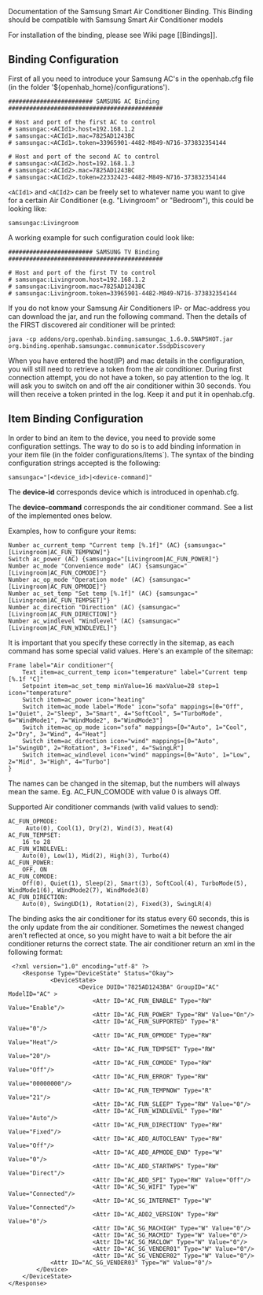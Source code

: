 Documentation of the Samsung Smart Air Conditioner Binding. This Binding should be compatible with Samsung Smart Air Conditioner models

For installation of the binding, please see Wiki page [[Bindings]].

## Binding Configuration

First of all you need to introduce your Samsung AC's in the openhab.cfg file (in the folder '${openhab_home}/configurations').

    ######################## SAMSUNG AC Binding ############################################

    # Host and port of the first AC to control
    # samsungac:<ACId1>.host=192.168.1.2
    # samsungac:<ACId1>.mac=7825AD1243BC
    # samsungac:<ACId1>.token=33965901-4482-M849-N716-373832354144
    
    # Host and port of the second AC to control
    # samsungac:<ACId2>.host=192.168.1.3
    # samsungac:<ACId2>.mac=7825AD1243BC
    # samsungac:<ACId2>.token=22332423-4482-M849-N716-373832354144

`<ACId1>` and `<ACId2>` can be freely set to whatever name you want to give for a certain Air Conditioner (e.g. "Livingroom" or "Bedroom"), this could be looking like:

    samsungac:Livingroom

A working example for such configuration could look like:

    ######################## SAMSUNG TV Binding ############################################
    
    # Host and port of the first TV to control
    # samsungac:Livingroom.host=192.168.1.2
    # samsungac:Livingroom.mac=7825AD1243BC
    # samsungac:Livingroom.token=33965901-4482-M849-N716-373832354144

If you do not know your Samsung Air Conditioners IP- or Mac-address you can download the jar, and run the following command. Then the details of the FIRST discovered air conditioner will be printed:

    java -cp addons/org.openhab.binding.samsungac_1.6.0.SNAPSHOT.jar org.binding.openhab.samsungac.communicator.SsdpDiscovery

When you have entered the host(IP) and mac details in the configuration, you will still need to retrieve a token from the air conditioner.
During first connection attempt, you do not have a token, so pay attention to the log. It will ask you to switch on and off the air conditioner within 30 seconds. You will then receive a token printed in the log. Keep it and put it in openhab.cfg.

## Item Binding Configuration

In order to bind an item to the device, you need to provide some configuration settings. The way to do so is to add binding information in your item file (in the folder configurations/items`). The syntax of the binding configuration strings accepted is the following:

    samsungac="[<device_id>|<device-command]"

The **device-id** corresponds device which is introduced in openhab.cfg.

The **device-command** corresponds the air conditioner command. See a list of the implemented ones below.

Examples, how to configure your items:

    Number ac_current_temp "Current temp [%.1f]" (AC) {samsungac="[Livingroom|AC_FUN_TEMPNOW]"}
    Switch ac_power (AC) {samsungac="[Livingroom|AC_FUN_POWER]"}
    Number ac_mode "Convenience mode" (AC) {samsungac="[Livingroom|AC_FUN_COMODE]"}
    Number ac_op_mode "Operation mode" (AC) {samsungac="[Livingroom|AC_FUN_OPMODE]"}
    Number ac_set_temp "Set temp [%.1f]" (AC) {samsungac="[Livingroom|AC_FUN_TEMPSET]"}
    Number ac_direction "Direction" (AC) {samsungac="[Livingroom|AC_FUN_DIRECTION]"}
    Number ac_windlevel "Windlevel" (AC) {samsungac="[Livingroom|AC_FUN_WINDLEVEL]"}

It is important that you specify these correctly in the sitemap, as each command has some special valid values. Here's an example of the sitemap:

    Frame label="Air conditioner"{
        Text item=ac_current_temp icon="temperature" label="Current temp [%.1f °C]"
        Setpoint item=ac_set_temp minValue=16 maxValue=28 step=1 icon="temperature"
        Switch item=ac_power icon="heating"
        Switch item=ac_mode label="Mode" icon="sofa" mappings=[0="Off", 1="Quiet", 2="Sleep", 3="Smart", 4="SoftCool", 5="TurboMode", 6="WindMode1", 7="WindMode2", 8="WindMode3"]
        Switch item=ac_op_mode icon="sofa" mappings=[0="Auto", 1="Cool", 2="Dry", 3="Wind", 4="Heat"]
        Switch item=ac_direction icon="wind" mappings=[0="Auto", 1="SwingUD", 2="Rotation", 3="Fixed", 4="SwingLR"]
        Switch item=ac_windlevel icon="wind" mappings=[0="Auto", 1="Low", 2="Mid", 3="High", 4="Turbo"]
    }

The names can be changed in the sitemap, but the numbers will always mean the same. Eg. AC_FUN_COMODE with value 0 is always Off.

Supported Air conditioner commands (with valid values to send):

    AC_FUN_OPMODE:
         Auto(0), Cool(1), Dry(2), Wind(3), Heat(4)
    AC_FUN_TEMPSET: 
        16 to 28 
    AC_FUN_WINDLEVEL:
        Auto(0), Low(1), Mid(2), High(3), Turbo(4) 
    AC_FUN_POWER: 
        OFF, ON 
    AC_FUN_COMODE:
        Off(0), Quiet(1), Sleep(2), Smart(3), SoftCool(4), TurboMode(5), WindMode1(6), WindMode2(7), WindMode3(8) 
    AC_FUN_DIRECTION:
        Auto(0), SwingUD(1), Rotation(2), Fixed(3), SwingLR(4)

 The binding asks the air conditioner for its status every 60 seconds, this is the only update from the air conditioner. Sometimes the newest changed aren't reflected at once, so you might have to wait a bit before the air conditioner returns the correct state.
 The air conditioner return an xml in the following format:
```
 <?xml version="1.0" encoding="utf-8" ?>
    <Response Type="DeviceState" Status="Okay">
            <DeviceState>
                    <Device DUID="7825AD1243BA" GroupID="AC" ModelID="AC" >
                        <Attr ID="AC_FUN_ENABLE" Type="RW" Value="Enable"/>
                        <Attr ID="AC_FUN_POWER" Type="RW" Value="On"/>
                        <Attr ID="AC_FUN_SUPPORTED" Type="R" Value="0"/>
                        <Attr ID="AC_FUN_OPMODE" Type="RW" Value="Heat"/>
                        <Attr ID="AC_FUN_TEMPSET" Type="RW" Value="20"/>
                        <Attr ID="AC_FUN_COMODE" Type="RW" Value="Off"/>
                        <Attr ID="AC_FUN_ERROR" Type="RW" Value="00000000"/>
                        <Attr ID="AC_FUN_TEMPNOW" Type="R" Value="21"/>
                        <Attr ID="AC_FUN_SLEEP" Type="RW" Value="0"/>
                        <Attr ID="AC_FUN_WINDLEVEL" Type="RW" Value="Auto"/>
                        <Attr ID="AC_FUN_DIRECTION" Type="RW" Value="Fixed"/>
                        <Attr ID="AC_ADD_AUTOCLEAN" Type="RW" Value="Off"/>
                        <Attr ID="AC_ADD_APMODE_END" Type="W" Value="0"/>
                        <Attr ID="AC_ADD_STARTWPS" Type="RW" Value="Direct"/>
                        <Attr ID="AC_ADD_SPI" Type="RW" Value="Off"/>
                        <Attr ID="AC_SG_WIFI" Type="W" Value="Connected"/>
                        <Attr ID="AC_SG_INTERNET" Type="W" Value="Connected"/>
                        <Attr ID="AC_ADD2_VERSION" Type="RW" Value="0"/>
                        <Attr ID="AC_SG_MACHIGH" Type="W" Value="0"/>
                        <Attr ID="AC_SG_MACMID" Type="W" Value="0"/>
                        <Attr ID="AC_SG_MACLOW" Type="W" Value="0"/>
                        <Attr ID="AC_SG_VENDER01" Type="W" Value="0"/>
                        <Attr ID="AC_SG_VENDER02" Type="W" Value="0"/>
            <Attr ID="AC_SG_VENDER03" Type="W" Value="0"/>
        </Device>
    </DeviceState>
</Response> 
```